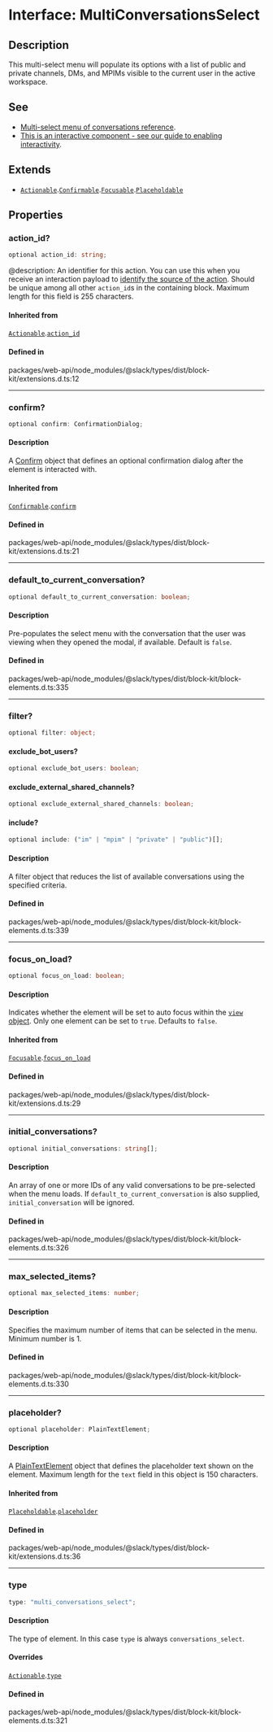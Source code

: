 # Interface: MultiConversationsSelect

## Description

This multi-select menu will populate its options with a list of public and private channels, DMs, and
MPIMs visible to the current user in the active workspace.

## See

 - [Multi-select menu of conversations reference](https://api.slack.com/reference/block-kit/block-elements#conversation_multi_select).
 - [This is an interactive component - see our guide to enabling interactivity](https://api.slack.com/interactivity/handling).

## Extends

- [`Actionable`](Actionable.md).[`Confirmable`](Confirmable.md).[`Focusable`](Focusable.md).[`Placeholdable`](Placeholdable.md)

## Properties

### action\_id?

```ts
optional action_id: string;
```

@description: An identifier for this action. You can use this when you receive an interaction payload to
[identify the source of the action](https://api.slack.com/interactivity/handling#payloads). Should be unique
among all other `action_id`s in the containing block. Maximum length for this field is 255 characters.

#### Inherited from

[`Actionable`](Actionable.md).[`action_id`](Actionable.md#action_id)

#### Defined in

packages/web-api/node\_modules/@slack/types/dist/block-kit/extensions.d.ts:12

***

### confirm?

```ts
optional confirm: ConfirmationDialog;
```

#### Description

A [Confirm](Confirm.md) object that defines an optional confirmation dialog after the element is interacted
with.

#### Inherited from

[`Confirmable`](Confirmable.md).[`confirm`](Confirmable.md#confirm)

#### Defined in

packages/web-api/node\_modules/@slack/types/dist/block-kit/extensions.d.ts:21

***

### default\_to\_current\_conversation?

```ts
optional default_to_current_conversation: boolean;
```

#### Description

Pre-populates the select menu with the conversation that the user was viewing when they opened the
modal, if available. Default is `false`.

#### Defined in

packages/web-api/node\_modules/@slack/types/dist/block-kit/block-elements.d.ts:335

***

### filter?

```ts
optional filter: object;
```

#### exclude\_bot\_users?

```ts
optional exclude_bot_users: boolean;
```

#### exclude\_external\_shared\_channels?

```ts
optional exclude_external_shared_channels: boolean;
```

#### include?

```ts
optional include: ("im" | "mpim" | "private" | "public")[];
```

#### Description

A filter object that reduces the list of available conversations using the specified criteria.

#### Defined in

packages/web-api/node\_modules/@slack/types/dist/block-kit/block-elements.d.ts:339

***

### focus\_on\_load?

```ts
optional focus_on_load: boolean;
```

#### Description

Indicates whether the element will be set to auto focus within the
[`view` object](https://api.slack.com/reference/surfaces/views). Only one element can be set to `true`.
Defaults to `false`.

#### Inherited from

[`Focusable`](Focusable.md).[`focus_on_load`](Focusable.md#focus_on_load)

#### Defined in

packages/web-api/node\_modules/@slack/types/dist/block-kit/extensions.d.ts:29

***

### initial\_conversations?

```ts
optional initial_conversations: string[];
```

#### Description

An array of one or more IDs of any valid conversations to be pre-selected when the menu loads. If
`default_to_current_conversation` is also supplied, `initial_conversation` will be ignored.

#### Defined in

packages/web-api/node\_modules/@slack/types/dist/block-kit/block-elements.d.ts:326

***

### max\_selected\_items?

```ts
optional max_selected_items: number;
```

#### Description

Specifies the maximum number of items that can be selected in the menu. Minimum number is 1.

#### Defined in

packages/web-api/node\_modules/@slack/types/dist/block-kit/block-elements.d.ts:330

***

### placeholder?

```ts
optional placeholder: PlainTextElement;
```

#### Description

A [PlainTextElement](PlainTextElement.md) object that defines the placeholder text shown on the element. Maximum
length for the `text` field in this object is 150 characters.

#### Inherited from

[`Placeholdable`](Placeholdable.md).[`placeholder`](Placeholdable.md#placeholder)

#### Defined in

packages/web-api/node\_modules/@slack/types/dist/block-kit/extensions.d.ts:36

***

### type

```ts
type: "multi_conversations_select";
```

#### Description

The type of element. In this case `type` is always `conversations_select`.

#### Overrides

[`Actionable`](Actionable.md).[`type`](Actionable.md#type)

#### Defined in

packages/web-api/node\_modules/@slack/types/dist/block-kit/block-elements.d.ts:321

